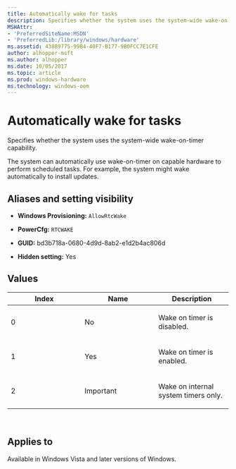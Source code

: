 ```yaml
---
title: Automatically wake for tasks
description: Specifies whether the system uses the system-wide wake-on-timer capability. The system can automatically use wake-on-timer on capable hardware to perform scheduled tasks. For example, the system might wake automatically to install updates.
MSHAttr:
- 'PreferredSiteName:MSDN'
- 'PreferredLib:/library/windows/hardware'
ms.assetid: 438B9775-99B4-40F7-B177-9B0FCC7E1CFE
author: alhopper-msft
ms.author: alhopper
ms.date: 10/05/2017
ms.topic: article
ms.prod: windows-hardware
ms.technology: windows-oem
---
```


# Automatically wake for tasks


Specifies whether the system uses the system-wide wake-on-timer capability.

The system can automatically use wake-on-timer on capable hardware to perform scheduled tasks. For example, the system might wake automatically to install updates.

## <span id="Aliases_and_setting_visibility"></span><span id="aliases_and_setting_visibility"></span><span id="ALIASES_AND_SETTING_VISIBILITY"></span>Aliases and setting visibility


-   **Windows Provisioning:** `AllowRtcWake `

-   **PowerCfg:** `RTCWAKE `

-   **GUID:** bd3b718a-0680-4d9d-8ab2-e1d2b4ac806d

-   **Hidden setting:** Yes

## <span id="Values"></span><span id="values"></span><span id="VALUES"></span>Values


<table>
<colgroup>
<col width="33%" />
<col width="33%" />
<col width="33%" />
</colgroup>
<thead>
<tr class="header">
<th>Index</th>
<th>Name</th>
<th>Description</th>
</tr>
</thead>
<tbody>
<tr class="odd">
<td><p>0</p></td>
<td><p>No</p></td>
<td><p>Wake on timer is disabled.</p></td>
</tr>
<tr class="even">
<td><p>1</p></td>
<td><p>Yes</p></td>
<td><p>Wake on timer is enabled.</p></td>
</tr>
<tr class="odd">
<td><p>2</p></td>
<td><p>Important</p></td>
<td><p>Wake on internal system timers only.</p></td>
</tr>
</tbody>
</table>

 

## <span id="Applies_to"></span><span id="applies_to"></span><span id="APPLIES_TO"></span>Applies to


Available in Windows Vista and later versions of Windows.
